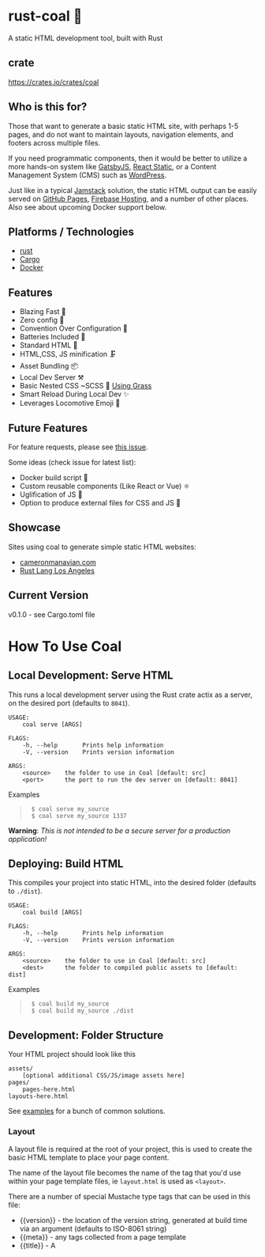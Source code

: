 # rust-coal 🚂
A static HTML development tool, built with Rust

## crate
https://crates.io/crates/coal

## Who is this for?
Those that want to generate a basic static HTML site, with perhaps 1-5 pages, and do not want to maintain layouts, navigation elements, and footers across multiple files.

If you need programmatic components, then it would be better to utilize a more hands-on system like [GatsbyJS](https://www.gatsbyjs.com/), [React Static](https://github.com/react-static/react-static), or a Content Management System (CMS) such as [WordPress](https://wordpress.org/).

Just like in a typical [Jamstack](https://jamstack.org/) solution, the static HTML output can be easily served on [GitHub Pages](https://pages.github.com/), [Firebase Hosting](https://firebase.google.com/docs/hosting), and a number of other places. Also see about upcoming Docker support below.

## Platforms / Technologies
* [rust](https://www.rust-lang.org/)
* [Cargo](https://doc.rust-lang.org/cargo/)
* [Docker](https://www.docker.com/)

## Features
- Blazing Fast 🚀
- Zero config 📄
- Convention Over Configuration 💜
- Batteries Included 🔋
- Standard HTML 🌠
- HTML,CSS, JS minification 🗜️
- Asset Bundling 📦
- Local Dev Server ⚒️
- Basic Nested CSS ~SCSS :nail_care: [Using Grass](https://crates.io/crates/grass)
- Smart Reload During Local Dev ✨
- Leverages Locomotive Emoji 🚂

## Future Features
For feature requests, please see [this issue](https://github.com/camsjams/rust-coal/issues/1).

Some ideas (check issue for latest list):
- Docker build script 🐋
- Custom reusable components (Like React or Vue) ⚛️
- Uglification of JS 🧟
- Option to produce external files for CSS and JS 🎁

## Showcase
Sites using coal to generate simple static HTML websites:
* [cameronmanavian.com](https://cameronmanavian.com/)
* [Rust Lang Los Angeles](https://rustlang.la/)

## Current Version
v0.1.0 - see Cargo.toml file

# How To Use Coal

## Local Development: Serve HTML
This runs a local development server using the Rust crate actix as a server, on the desired port (defaults to `8041`).
```
USAGE:
    coal serve [ARGS]

FLAGS:
    -h, --help       Prints help information
    -V, --version    Prints version information

ARGS:
    <source>    the folder to use in Coal [default: src]
    <port>      the port to run the dev server on [default: 8041]

```

Examples
>      $ coal serve my_source
>      $ coal serve my_source 1337

**Warning**: _This is not intended to be a secure server for a production application!_

## Deploying: Build HTML
This compiles your project into static HTML, into the desired folder (defaults to `./dist`).
```
USAGE:
    coal build [ARGS]

FLAGS:
    -h, --help       Prints help information
    -V, --version    Prints version information

ARGS:
    <source>    the folder to use in Coal [default: src]
    <dest>      the folder to compiled public assets to [default: dist]
```

Examples
>      $ coal build my_source
>      $ coal build my_source ./dist


## Development: Folder Structure
Your HTML project should look like this
```
assets/
    [optional additional CSS/JS/image assets here]
pages/
    pages-here.html
layouts-here.html
```
See [examples](examples) for a bunch of common solutions.

### Layout
A layout file is required at the root of your project, this is used to create the basic HTML template to place your page content.

The name of the layout file becomes the name of the tag that you'd use within your page template files, ie `layout.html` is used as `<layout>`.

There are a number of special Mustache type tags that can be used in this file:
* {{version}} - the location of the version string, generated at build time via an argument (defaults to ISO-8061 string)
* {{meta}} - any <meta> tags collected from a page template
* {{title}} - A <title> tag collected from a page template (defaults to the page file's name uppercased, ie about.html becomes "About")
* {{style}} - any <style> tags collected from a page template
* {{content}} - the resolved content including any nested components
* {{script}} - any <script> tags collected from a page template
* {{page}} - a lowercase string to denote current page, useful for adding to the body class to mark active states on navigation (see [examples/mvp/layout.html](examples/mvp/layout.html))

### Pages
Pages live within your source folder under `pages/`, and should be `dashed-lowercase.html` files, which are used to create the final url of the page.

Declaring <meta>, <title>, <style>, or <script> tags in this page will pull in your content into the layout.

The discovered <style> or <script> tags will be minified (but not uglified).

Within the <style> tag, you can utilize SCSS features such as nesting.

**Side Note:**
Thanks to the robustness of modern browsers, you can load this page file directly in the browser to quickly iterate on the content. The browser will automatically fill in necessary tags like `html`, `head`, and `body` **See above to serve a compiled page using coal during local dev.**

## Getting Coal

You have two options to run and use coal: A) from a generated release, or B) build from source.

#### A) Get Coal from a release - recommended
See releases here

#### B) Create Coal from source - **Rust 2018+ stable**
>      $ git clone git@github.com:camsjams/rust-coal.git
>      $ cargo build

## Why Coal?
The name coal is just a shortened version of the word _coalesce_.

> **co·a·lesce**
> /ˌkōəˈles/
> *verb*
> _come together to form one mass or whole._